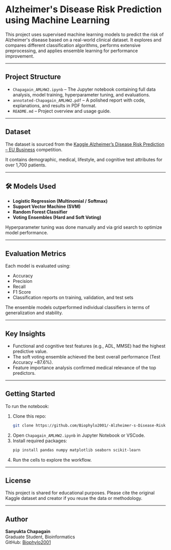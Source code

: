 #  Alzheimer's Disease Risk Prediction using Machine Learning

This project uses supervised machine learning models to predict the risk of Alzheimer's disease based on a real-world clinical dataset. It explores and compares different classification algorithms, performs extensive preprocessing, and applies ensemble learning for performance improvement.

---

##  Project Structure

- `Chapagain_AMLHW2.ipynb` – The Jupyter notebook containing full data analysis, model training, hyperparameter tuning, and evaluations.
- `annotated-Chapagain_AMLHW2.pdf` – A polished report with code, explanations, and results in PDF format.
- `README.md` – Project overview and usage guide.

---

##  Dataset

The dataset is sourced from the [Kaggle Alzheimer’s Disease Risk Prediction – EU Business](https://www.kaggle.com/competitions/alzheimers-disease-risk-prediction-eu-business) competition.

It contains demographic, medical, lifestyle, and cognitive test attributes for over 1,700 patients.

---

## 🛠 Models Used

- **Logistic Regression (Multinomial / Softmax)**
- **Support Vector Machine (SVM)**
- **Random Forest Classifier**
- **Voting Ensembles (Hard and Soft Voting)**

Hyperparameter tuning was done manually and via grid search to optimize model performance.

---

##  Evaluation Metrics

Each model is evaluated using:
- Accuracy
- Precision
- Recall
- F1 Score
- Classification reports on training, validation, and test sets

The ensemble models outperformed individual classifiers in terms of generalization and stability.

---

##  Key Insights

- Functional and cognitive test features (e.g., ADL, MMSE) had the highest predictive value.
- The soft voting ensemble achieved the best overall performance (Test Accuracy ~87.6%).
- Feature importance analysis confirmed medical relevance of the top predictors.

---

##  Getting Started

To run the notebook:

1. Clone this repo:
    ```bash
    git clone https://github.com/Biophylo2001/-Alzheimer-s-Disease-Risk-Prediction.git
    ```
2. Open `Chapagain_AMLHW2.ipynb` in Jupyter Notebook or VSCode.
3. Install required packages:
    ```bash
    pip install pandas numpy matplotlib seaborn scikit-learn
    ```
4. Run the cells to explore the workflow.

---

##  License

This project is shared for educational purposes. Please cite the original Kaggle dataset and creator if you reuse the data or methodology.

---

##  Author

**Sanyukta Chapagain**  
Graduate Student, Bioinformatics  
GitHub: [Biophylo2001](https://github.com/Biophylo2001)

